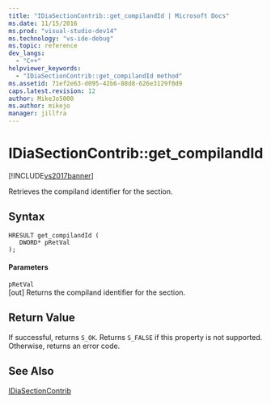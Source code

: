 ```yaml
---
title: "IDiaSectionContrib::get_compilandId | Microsoft Docs"
ms.date: 11/15/2016
ms.prod: "visual-studio-dev14"
ms.technology: "vs-ide-debug"
ms.topic: reference
dev_langs: 
  - "C++"
helpviewer_keywords: 
  - "IDiaSectionContrib::get_compilandId method"
ms.assetid: 71ef2e63-d095-42b6-88d8-626e3129f0d9
caps.latest.revision: 12
author: MikeJo5000
ms.author: mikejo
manager: jillfra
---
```

# IDiaSectionContrib::get_compilandId
[!INCLUDE[vs2017banner](../../includes/vs2017banner.md)]

Retrieves the compiland identifier for the section.  
  
## Syntax  
  
```cpp#  
HRESULT get_compilandId (   
   DWORD* pRetVal  
);  
```  
  
#### Parameters  
 `pRetVal`  
 [out] Returns the compiland identifier for the section.  
  
## Return Value  
 If successful, returns `S_OK`. Returns `S_FALSE` if this property is not supported. Otherwise, returns an error code.  
  
## See Also  
 [IDiaSectionContrib](../../debugger/debug-interface-access/idiasectioncontrib.md)
